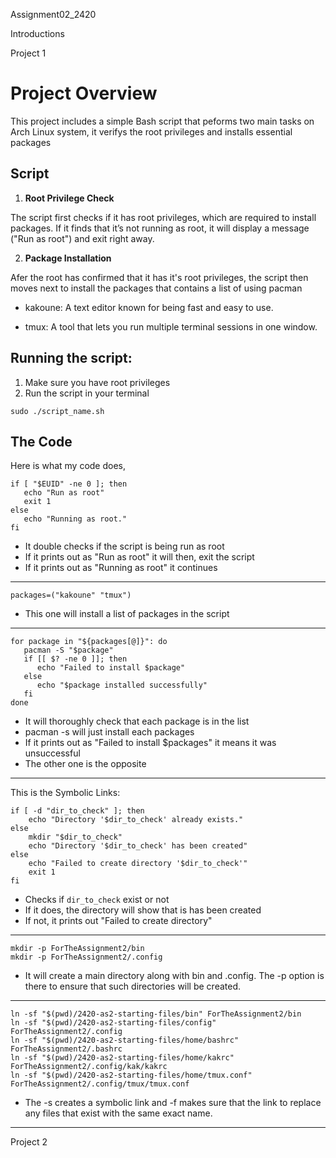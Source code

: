 Assignment02_2420


Introductions 



Project 1

# Project Overview

This project includes a simple Bash script that peforms two main tasks on Arch Linux system, it verifys the root privileges and installs essential packages 

## Script

1. **Root Privilege Check**

The script first checks if it has root privileges, which are required to install packages. If it finds that it’s not running as root, it will display a message ("Run as root") and exit right away.

2. **Package Installation**

Afer the root has confirmed that it has it's root privileges, the script then moves next to install the packages that contains a list of using pacman

- kakoune: A text editor known for being fast and easy to use.

- tmux: A tool that lets you run multiple terminal sessions in one window.

## Running the script:
1. Make sure you have root privileges
2. Run the script in your terminal 

`sudo ./script_name.sh`

## The Code

Here is what my code does, 

```
if [ "$EUID" -ne 0 ]; then 
   echo "Run as root"
   exit 1
else
   echo "Running as root."
fi
```
- It double checks if the script is being run as root
- If it prints out as "Run as root" it will then, exit the script
- If it prints out as "Running as root" it continues

---

```
packages=("kakoune" "tmux")
```
- This one will install a list of packages in the script

---

```
for package in "${packages[@]}": do 
   pacman -S "$package"
   if [[ $? -ne 0 ]]; then
      echo "Failed to install $package"
   else
      echo "$package installed successfully"
   fi
done
```
- It will thoroughly check that each package is in the list
- pacman -s will just install each packages
- If it prints out as "Failed to install $packages" it means it was unsuccessful
- The other one is the opposite

---

This is the Symbolic Links:

```
if [ -d "dir_to_check" ]; then
    echo "Directory '$dir_to_check' already exists."
else
    mkdir "$dir_to_check"
    echo "Directory '$dir_to_check' has been created"
else 
    echo "Failed to create directory '$dir_to_check'"
    exit 1
fi	
```
- Checks if `dir_to_check` exist or not
- If it does, the directory will show that is has been created
- If not, it prints out "Failed to create directory"

---
```
mkdir -p ForTheAssignment2/bin
mkdir -p ForTheAssignment2/.config
```
- It will create a main directory along with bin and .config. The -p option is there to ensure that such directories will be created.

---
```
ln -sf "$(pwd)/2420-as2-starting-files/bin" ForTheAssignment2/bin
ln -sf "$(pwd)/2420-as2-starting-files/config" ForTheAssignment2/.config
ln -sf "$(pwd)/2420-as2-starting-files/home/bashrc" ForTheAssignment2/.bashrc
ln -sf "$(pwd)/2420-as2-starting-files/home/kakrc" ForTheAssignment2/.config/kak/kakrc
ln -sf "$(pwd)/2420-as2-starting-files/home/tmux.conf" ForTheAssignment2/.config/tmux/tmux.conf
```
- The -s creates a symbolic link and -f makes sure that the link to replace any files that exist with the same exact name.

---

Project 2






